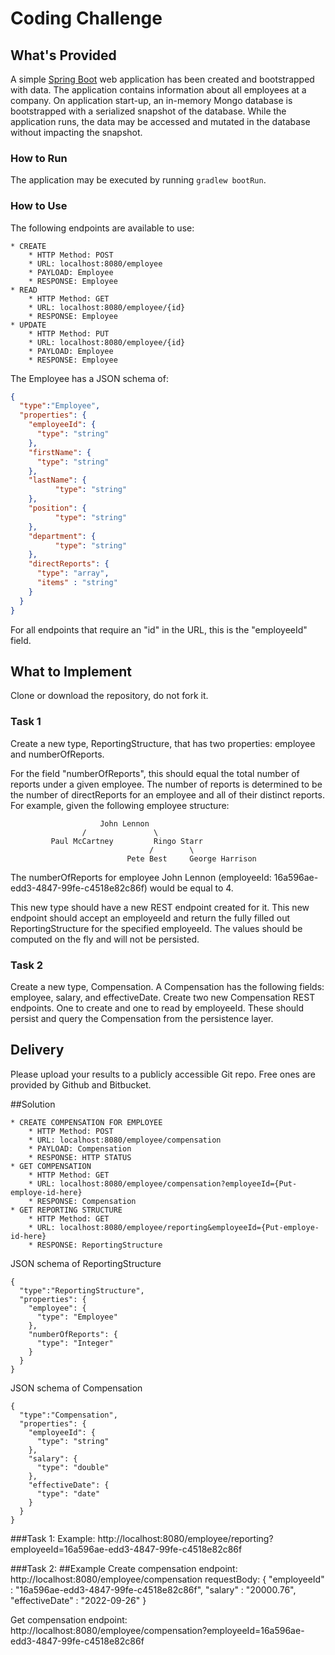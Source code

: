 # Coding Challenge
## What's Provided
A simple [Spring Boot](https://projects.spring.io/spring-boot/) web application has been created and bootstrapped 
with data. The application contains information about all employees at a company. On application start-up, an in-memory 
Mongo database is bootstrapped with a serialized snapshot of the database. While the application runs, the data may be
accessed and mutated in the database without impacting the snapshot.

### How to Run
The application may be executed by running `gradlew bootRun`.

### How to Use
The following endpoints are available to use:
```
* CREATE
    * HTTP Method: POST 
    * URL: localhost:8080/employee
    * PAYLOAD: Employee
    * RESPONSE: Employee
* READ
    * HTTP Method: GET 
    * URL: localhost:8080/employee/{id}
    * RESPONSE: Employee
* UPDATE
    * HTTP Method: PUT 
    * URL: localhost:8080/employee/{id}
    * PAYLOAD: Employee
    * RESPONSE: Employee
```
The Employee has a JSON schema of:
```json
{
  "type":"Employee",
  "properties": {
    "employeeId": {
      "type": "string"
    },
    "firstName": {
      "type": "string"
    },
    "lastName": {
          "type": "string"
    },
    "position": {
          "type": "string"
    },
    "department": {
          "type": "string"
    },
    "directReports": {
      "type": "array",
      "items" : "string"
    }
  }
}
```
For all endpoints that require an "id" in the URL, this is the "employeeId" field.

## What to Implement
Clone or download the repository, do not fork it.

### Task 1
Create a new type, ReportingStructure, that has two properties: employee and numberOfReports.

For the field "numberOfReports", this should equal the total number of reports under a given employee. The number of 
reports is determined to be the number of directReports for an employee and all of their distinct reports. For example, 
given the following employee structure:
```
                    John Lennon
                /               \
         Paul McCartney         Ringo Starr
                               /        \
                          Pete Best     George Harrison
```
The numberOfReports for employee John Lennon (employeeId: 16a596ae-edd3-4847-99fe-c4518e82c86f) would be equal to 4. 

This new type should have a new REST endpoint created for it. This new endpoint should accept an employeeId and return 
the fully filled out ReportingStructure for the specified employeeId. The values should be computed on the fly and will 
not be persisted.

### Task 2
Create a new type, Compensation. A Compensation has the following fields: employee, salary, and effectiveDate. Create 
two new Compensation REST endpoints. One to create and one to read by employeeId. These should persist and query the 
Compensation from the persistence layer.

## Delivery
Please upload your results to a publicly accessible Git repo. Free ones are provided by Github and Bitbucket.


##Solution

```
* CREATE COMPENSATION FOR EMPLOYEE
    * HTTP Method: POST 
    * URL: localhost:8080/employee/compensation
    * PAYLOAD: Compensation
    * RESPONSE: HTTP STATUS
* GET COMPENSATION
    * HTTP Method: GET 
    * URL: localhost:8080/employee/compensation?employeeId={Put-employe-id-here}
    * RESPONSE: Compensation
* GET REPORTING STRUCTURE
    * HTTP Method: GET 
    * URL: localhost:8080/employee/reporting&employeeId={Put-employe-id-here}
    * RESPONSE: ReportingStructure
```

JSON schema of ReportingStructure
```
{
  "type":"ReportingStructure",
  "properties": {
    "employee": {
      "type": "Employee"
    },
    "numberOfReports": {
      "type": "Integer"
    }
  }
}
```

JSON schema of Compensation
```
{
  "type":"Compensation",
  "properties": {
    "employeeId": {
      "type": "string"
    },
    "salary": {
      "type": "double"
    },
	"effectiveDate": {
      "type": "date"
    }
  }
}
```


###Task 1:
Example: http://localhost:8080/employee/reporting?employeeId=16a596ae-edd3-4847-99fe-c4518e82c86f

###Task 2:
##Example
Create compensation endpoint: http://localhost:8080/employee/compensation
requestBody: {
    "employeeId" : "16a596ae-edd3-4847-99fe-c4518e82c86f",
    "salary" : "20000.76",
    "effectiveDate" : "2022-09-26"
  }


Get compensation endpoint: http://localhost:8080/employee/compensation?employeeId=16a596ae-edd3-4847-99fe-c4518e82c86f
